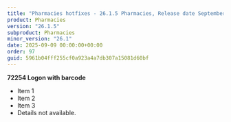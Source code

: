 ```yaml
---
title: "Pharmacies hotfixes - 26.1.5 Pharmacies, Release date September 9, 2025 - Hotfixes"
product: Pharmacies
version: "26.1.5"
subproduct: Pharmacies
minor_version: "26.1"
date: 2025-09-09 00:00:00+00:00
order: 97
guid: 5961b04fff255cf0a923a4a7db307a15081d60bf
---
```


**72254 Logon with barcode**- Item 1- Item 2- Item 3- Details not available.
